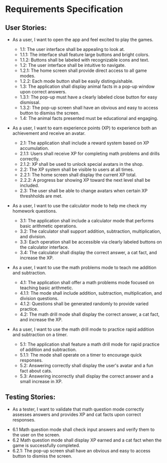 # Requirements Specification

## User Stories:
* As a user, I want to open the app and feel excited to play the games.
  * 1.1: The user interface shall be appealing to look at.
  - 1.1.1: The interface shall feature large buttons and bright colors.
  - 1.1.2: Buttons shall be labeled with recognizable icons and text.
  - 1.2: The user interface shall be intuitive to navigate.
  - 1.2.1: The home screen shall provide direct access to all game modes.
   - 1.2.2: Each mode button shall be easily distinguishable.
  - 1.3: The application shall display animal facts in a pop-up window upon correct answers.
   - 1.3.1: The pop-up must have a clearly labeled close button for easy dismissal.
   - 1.3.2: The pop-up screen shall have an obvious and easy to access button to dismiss the screen.
  - 1.4: The animal facts presented must be educational and engaging.

* As a user, I want to earn experience points (XP) to experience both an achievement and receive an avatar.
  - 2.1: The application shall include a reward system based on XP accumulation.
   - 2.1.1: Users shall receive XP for completing math problems and drills correctly.
   - 2.1.2: XP shall be used to unlock special avatars in the shop.
  - 2.2: The XP system shall be visible to users at all times.
   - 2.2.1: The home screen shall display the current XP total.
   - 2.2.2: A progress bar showing XP toward the next level shall be included.
  - 2.3: The user shall be able to change avatars when certain XP threshholds are met.
  
* As a user, I want to use the calculator mode to help me check my homework questions.
  - 3.1: The application shall include a calculator mode that performs basic arithmetic
operations.
  - 3.2: The calculator shall support addition, subtraction, multiplication, and division.
  - 3.3: Each operation shall be accessible via clearly labeled buttons on the calculator
interface.
  - 3.4: The calculator shall display the correct answer, a cat fact, and increase the XP.

* As a user, I want to use the math problems mode to teach me addition and subtraction.
  - 4.1: The application shall offer a math problems mode focused on teaching basic arithmetic.
   - 4.1.1: The mode shall include addition, subtraction, multiplication, and division
questions.
   - 4.1.2: Questions shall be generated randomly to provide varied practice.
  - 4.2: The math drill mode shall display the correct answer, a cat fact, and increase the XP.

* As a user, I want to use the math drill mode to practice rapid addition and subtraction on a timer.
  - 5.1: The application shall feature a math drill mode for rapid practice of addition and
subtraction.
   - 5.1.1: The mode shall operate on a timer to encourage quick responses.
  - 5.2: Answering correctly shall display the user's avatar and a fun fact about cats.
  - 5.3: Answering incorrectly shall display the correct answer and a small increase in XP.
 

## Testing Stories:

* As a tester, I want to validate that math question mode correctly assesses answers and provides XP and cat facts upon correct responses.
 - 6.1 Math question mode shall check input answers and verify them to the user on the screen.
 - 6.2 Math question mode shall display XP earned and a cat fact when the game is successfully completed.
  - 6.2.1: The pop-up screen shall have an obvious and easy to access button to dismiss the screen.

